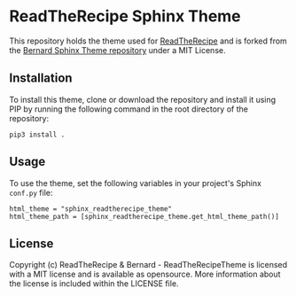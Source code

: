 ReadTheRecipe Sphinx Theme
==========================

This repository holds the theme used for [ReadTheRecipe](https://github.com/bernardopacini/ReadTheRecipe) and is forked from the [Bernard Sphinx Theme repository](https://github.com/bernardphp/bernardphp-com) under a MIT License.

Installation
------------

To install this theme, clone or download the repository and install it using PIP by running the following command in the root directory of the repository:

```
pip3 install .
```

Usage
-----

To use the theme, set the following variables in your project's Sphinx `conf.py` file:

```
html_theme = "sphinx_readtherecipe_theme"
html_theme_path = [sphinx_readtherecipe_theme.get_html_theme_path()]
```

License
-------

Copyright (c) ReadTheRecipe & Bernard - ReadTheRecipeTheme is licensed with a MIT license and is available as opensource. More information about the license is included within the LICENSE file.
